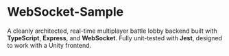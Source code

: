 # WebSocket-Sample
A cleanly architected, real-time multiplayer battle lobby backend built with **TypeScript**, **Express**, and **WebSocket**. Fully unit-tested with **Jest**, designed to work with a Unity frontend.
